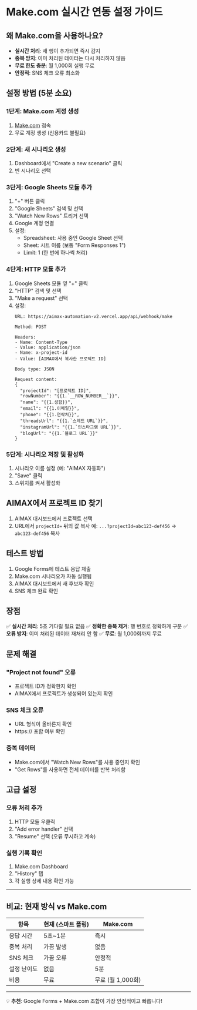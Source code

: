 # Make.com 실시간 연동 설정 가이드

## 왜 Make.com을 사용하나요?
- **실시간 처리**: 새 행이 추가되면 즉시 감지
- **중복 방지**: 이미 처리된 데이터는 다시 처리하지 않음
- **무료 한도 충분**: 월 1,000회 실행 무료
- **안정적**: SNS 체크 오류 최소화

## 설정 방법 (5분 소요)

### 1단계: Make.com 계정 생성
1. [Make.com](https://www.make.com) 접속
2. 무료 계정 생성 (신용카드 불필요)

### 2단계: 새 시나리오 생성
1. Dashboard에서 "Create a new scenario" 클릭
2. 빈 시나리오 선택

### 3단계: Google Sheets 모듈 추가
1. "+" 버튼 클릭
2. "Google Sheets" 검색 및 선택
3. "Watch New Rows" 트리거 선택
4. Google 계정 연결
5. 설정:
   - Spreadsheet: 사용 중인 Google Sheet 선택
   - Sheet: 시트 이름 (보통 "Form Responses 1")
   - Limit: 1 (한 번에 하나씩 처리)

### 4단계: HTTP 모듈 추가
1. Google Sheets 모듈 옆 "+" 클릭
2. "HTTP" 검색 및 선택
3. "Make a request" 선택
4. 설정:
   ```
   URL: https://aimax-automation-v2.vercel.app/api/webhook/make
   
   Method: POST
   
   Headers:
   - Name: Content-Type
   - Value: application/json
   - Name: x-project-id
   - Value: [AIMAX에서 복사한 프로젝트 ID]
   
   Body type: JSON
   
   Request content:
   {
     "projectId": "[프로젝트 ID]",
     "rowNumber": "{{1.`__ROW_NUMBER__`}}",
     "name": "{{1.성함}}",
     "email": "{{1.이메일}}",
     "phone": "{{1.연락처}}",
     "threadsUrl": "{{1.`스레드 URL`}}",
     "instagramUrl": "{{1.`인스타그램 URL`}}",
     "blogUrl": "{{1.`블로그 URL`}}"
   }
   ```

### 5단계: 시나리오 저장 및 활성화
1. 시나리오 이름 설정 (예: "AIMAX 자동화")
2. "Save" 클릭
3. 스위치를 켜서 활성화

## AIMAX에서 프로젝트 ID 찾기

1. AIMAX 대시보드에서 프로젝트 선택
2. URL에서 `projectId=` 뒤의 값 복사
   예: `...?projectId=abc123-def456` → `abc123-def456` 복사

## 테스트 방법

1. Google Forms에 테스트 응답 제출
2. Make.com 시나리오가 자동 실행됨
3. AIMAX 대시보드에서 새 후보자 확인
4. SNS 체크 완료 확인

## 장점

✅ **실시간 처리**: 5초 기다릴 필요 없음
✅ **정확한 중복 제거**: 행 번호로 정확하게 구분
✅ **오류 방지**: 이미 처리된 데이터 재처리 안 함
✅ **무료**: 월 1,000회까지 무료

## 문제 해결

### "Project not found" 오류
- 프로젝트 ID가 정확한지 확인
- AIMAX에서 프로젝트가 생성되어 있는지 확인

### SNS 체크 오류
- URL 형식이 올바른지 확인
- https:// 포함 여부 확인

### 중복 데이터
- Make.com에서 "Watch New Rows"를 사용 중인지 확인
- "Get Rows"를 사용하면 전체 데이터를 반복 처리함

## 고급 설정

### 오류 처리 추가
1. HTTP 모듈 우클릭
2. "Add error handler" 선택
3. "Resume" 선택 (오류 무시하고 계속)

### 실행 기록 확인
1. Make.com Dashboard
2. "History" 탭
3. 각 실행 상세 내용 확인 가능

---

## 비교: 현재 방식 vs Make.com

| 항목 | 현재 (스마트 폴링) | Make.com |
|------|------------------|----------|
| 응답 시간 | 5초~1분 | 즉시 |
| 중복 처리 | 가끔 발생 | 없음 |
| SNS 체크 | 가끔 오류 | 안정적 |
| 설정 난이도 | 없음 | 5분 |
| 비용 | 무료 | 무료 (월 1,000회) |

---

💡 **추천**: Google Forms + Make.com 조합이 가장 안정적이고 빠릅니다!